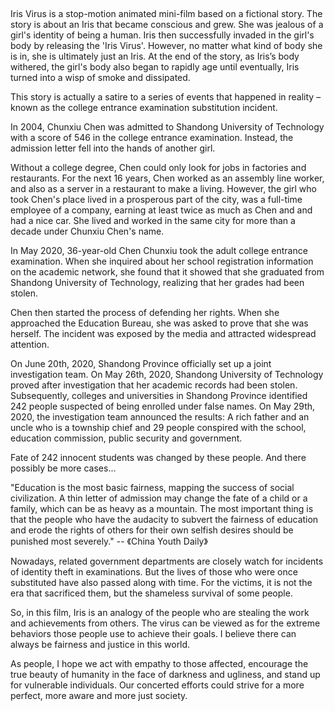 ##
Iris Virus is a stop-motion animated mini-film based on a fictional story. The story is about an Iris that became conscious and grew. She was jealous of a girl's identity of being a human. Iris then successfully invaded in the girl's body by releasing the 'Iris Virus'. However, no matter what kind of body she is in, she is ultimately just an Iris.  At the end of the story, as Iris’s body withered, the girl's body also began to rapidly age until eventually, Iris turned into a wisp of smoke and dissipated.
                       
     
This story is actually a satire to a series of events that happened in reality – known as the college entrance examination substitution incident.


In 2004, Chunxiu Chen was admitted to Shandong University of Technology with a score of 546 in the college entrance examination. Instead, the admission letter fell into the hands of another girl. 


Without a college degree, Chen could only look for jobs in factories and restaurants. For the next 16 years, Chen worked as an assembly line worker, and also as a server in a restaurant to make a living.
However, the girl who took Chen's place lived in a prosperous part of the city, was a full-time employee of a company, earning at least twice as much as Chen and and had a nice car. She lived and worked in the same city for more than a decade under Chunxiu Chen's name.


In May 2020, 36-year-old Chen Chunxiu took the adult college entrance examination. When she inquired about her school registration information on the academic network, she found that it showed that she graduated from Shandong University of Technology, realizing that her grades had been stolen.


Chen then started the process of defending her rights. 
When she approached the Education Bureau, she was asked to prove that she was herself. 
The incident was exposed by the media and attracted widespread attention. 


      
On June 20th, 2020, Shandong Province officially set up a joint investigation team.
On May 26th, 2020, Shandong University of Technology proved after investigation that her academic records had been stolen.
Subsequently, colleges and universities in Shandong Province identified 242 people suspected of being enrolled under false names.
 On May 29th, 2020, the investigation team announced the results: A rich father and an uncle who is a township chief and 29 people conspired with the school, education commission, public security and government.
      
      
Fate of 242 innocent students was changed by these people.
And there possibly be more cases...



"Education is the most basic fairness, mapping the success of social civilization. A thin letter of admission may change the fate of a child or a family, which can be as heavy as a mountain. The most important thing is that the people who have the audacity to subvert the fairness of education and erode the rights of others for their own selfish desires should be punished most severely."
                                                                                                                        -- 《China Youth Daily》


                                                                                                                        
Nowadays, related government departments are closely watch for incidents of identity theft in examinations. But the lives of those who were once substituted have also passed along with time. For the victims, it is not the era that sacrificed them, but the shameless survival of some people.
      
      
So, in this film, Iris is an analogy of the people who are stealing the work and achievements from others. The virus can be viewed as for the extreme behaviors those people use to achieve their goals. I believe there can always be fairness and justice in this world. 


As people, I hope we act with empathy to those affected, encourage the true beauty of humanity in the face of darkness and ugliness, and stand up for vulnerable individuals.
Our concerted efforts could strive for a more perfect, more aware and more just society.
